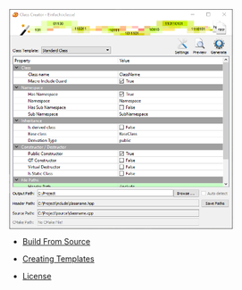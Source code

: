 <img src="/images/Screenshot.png" alt="Screenshot" align="middle">

* [Build From Source](build_instructions.md)

* [Creating Templates](create_templates.md)

* [License](licenseinfo.md)
